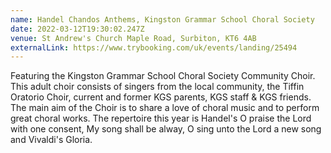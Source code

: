 ```yaml
---
name: Handel Chandos Anthems, Kingston Grammar School Choral Society
date: 2022-03-12T19:30:02.247Z
venue: St Andrew's Church Maple Road, Surbiton, KT6 4AB
externalLink: https://www.trybooking.com/uk/events/landing/25494
---
```

<!--StartFragment-->

Featuring the Kingston Grammar School Choral Society Community Choir. This adult choir consists of singers from the local community, the Tiffin Oratorio Choir, current and former KGS parents, KGS staff & KGS friends. The main aim of the Choir is to share a love of choral music and to perform great choral works. The repertoire this year is Handel's O praise the Lord with one consent, My song shall be alway, O sing unto the Lord a new song and Vivaldi's Gloria.

<!--EndFragment-->